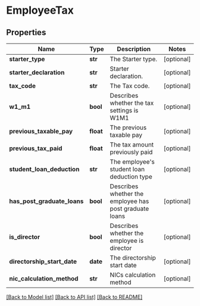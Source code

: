 # EmployeeTax

## Properties
Name | Type | Description | Notes
------------ | ------------- | ------------- | -------------
**starter_type** | **str** | The Starter type. | [optional] 
**starter_declaration** | **str** | Starter declaration. | [optional] 
**tax_code** | **str** | The Tax code. | [optional] 
**w1_m1** | **bool** | Describes whether the tax settings is W1M1 | [optional] 
**previous_taxable_pay** | **float** | The previous taxable pay | [optional] 
**previous_tax_paid** | **float** | The tax amount previously paid | [optional] 
**student_loan_deduction** | **str** | The employee&#39;s student loan deduction type | [optional] 
**has_post_graduate_loans** | **bool** | Describes whether the employee has post graduate loans | [optional] 
**is_director** | **bool** | Describes whether the employee is director | [optional] 
**directorship_start_date** | **date** | The directorship start date | [optional] 
**nic_calculation_method** | **str** | NICs calculation method | [optional] 

[[Back to Model list]](../README.md#documentation-for-models) [[Back to API list]](../README.md#documentation-for-api-endpoints) [[Back to README]](../README.md)


